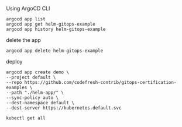 
Using ArgoCD CLI
```
argocd app list
argocd app get helm-gitops-example
argocd app history helm-gitops-example
```

delete the app
```
argocd app delete helm-gitops-example
```
deploy
```
argocd app create demo \
--project default \
--repo https://github.com/codefresh-contrib/gitops-certification-examples \
--path "./helm-app/" \
--sync-policy auto \
--dest-namespace default \
--dest-server https://kubernetes.default.svc
```

```
kubectl get all
```
